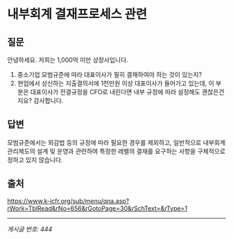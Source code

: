# 내부회계 결재프로세스 관련

## 질문
안녕하세요.
저희는 1,000억 미만 상장사입니다.
1) 중소기업 모범규준에 따라 대표이사가 필히 결재하여야 하는 것이 있는지?
2) 현업에서 상신하는 지출결의서에 1천만원 이상 대표이사가 들어가고 있는데, 이 부분은 대표이사가 전결규정을 CFO로 내린다면 내부 규정에 따라 설정해도 괜찮은건지요?
감사합니다.

## 답변
모범규준에서는 외감법 등의 규정에 따라 필요한 경우를 제외하고, 일반적으로 내부회계관리제도의 설계 및 운영과 관련하여 특정한 레벨의 결재를 요구하는 사항을 구체적으로 정하고 있지 않습니다.

## 출처
https://www.k-icfr.org/sub/menu/qna.asp?rWork=TblRead&rNo=656&rGotoPage=30&rSchText=&rType=1

---
*게시글 번호: 444*
